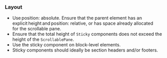 ### Layout

- Use position: absolute. Ensure that the parent element has an explicit height and position: relative, or has space already allocated for the scrollable pane.
- Ensure that the total height of `Sticky` components does not exceed the height of the `ScrollablePane`.
- Use the sticky component on block-level elements.
- Sticky components should ideally be section headers and/or footers.
